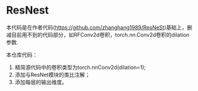 # ResNest
本代码是在作者代码(https://github.com/zhanghang1989/ResNeSt)基础上，删减目前用不到的代码部分，如RFConv2d卷积，torch.nn.Conv2d卷积的dilation参数.

本仓库代码：
1. 精简源代码中的卷积类型为torch.nnConv2d(dilation=1);
2. 添加与ResNet模块的类比注解；
3. 添加每层的输出维度。
